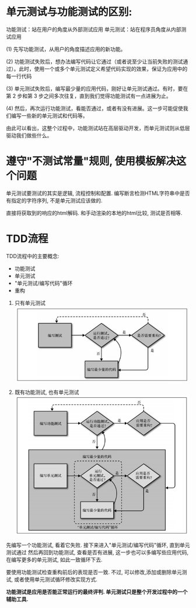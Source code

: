 # 单元测试与功能测试的区别:
功能测试：站在用户的角度从外部测试应用
单元测试：站在程序员角度从内部测试应用

(1) 先写功能测试，从用户的角度描述应用的新功能。

(2) 功能测试失败后，想办法编写代码让它通过（或者说至少让当前失败的测试通过）。此时，使用一个或多个单元测试定义希望代码实现的效果，保证为应用中的每一行代码

(3) 单元测试失败后，编写最少量的应用代码，刚好让单元测试通过。有时，要在第 2 步和第 3 步之间多次往复，直到我们觉得功能测试有一点进展为止。

(4) 然后，再次运行功能测试，看能否通过，或者有没有进展。这一步可能促使我们编写一些新的单元测试和代码等。

由此可以看出，这整个过程中，功能测试站在高层驱动开发，而单元测试则从低层驱动我们做些什么。


# 遵守"不测试常量"规则, 使用模板解决这个问题
单元测试要测试的其实是逻辑, 流程控制和配置. 编写断言检测HTML字符串中是否有指定的字符序列, 不是单元测试应该做的.

直接将获取到的响应的html解码. 和手动渲染的本地的html比较, 测试是否相等.

# TDD流程
TDD流程中的主要概念:
- 功能测试
- 单元测试
- "单元测试/编写代码"循环
- 重构

1. 只有单元测试
![](assets/markdown-img-paste-2019080713073299.png)

2. 既有功能测试, 也有单元测试
![](assets/markdown-img-paste-20190807130849167.png)

先编写一个功能测试, 看着它失败.
接下来进入"单元测试/编写代码"循环, 直到单元测试通过
然后再回到功能测试, 查看是否有进展, 这一步也可以多编写些应用代码, 在编写更多的单元测试, 如此一致循环下去.


要使用功能测试检查重构前后的表现是否一致. 不过, 可以修改,添加或删除单元测试, 或者使用单元测试循环修改实现方式.

**功能测试是应用是否能正常运行的最终评判. 单元测试只是整个开发过程中的一个辅助工具.**
